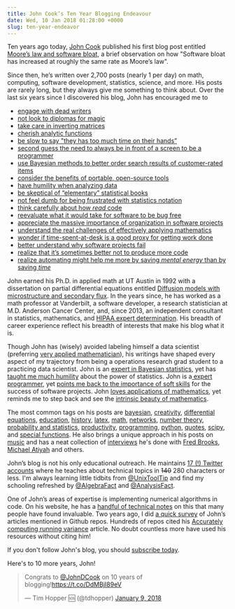 ```yaml
---
title: John Cook’s Ten Year Blogging Endeavour
date: Wed, 10 Jan 2018 01:28:00 +0000
slug: ten-year-endeavor
---
```

Ten years ago today, [John Cook](https://www.johndcook.com) published his
first blog post entitled [Moore’s law and software bloat](https://www.johndcook.com/blog/2008/01/09/moores-law-and-software-bloat/), a brief observation on how "Software bloat has increased at roughly
the same rate as Moore’s law".

Since then, he’s written over 2,700 posts (nearly 1 per day) on math,
computing, software development, statistics, science, and more. His posts are
rarely long, but they always give me something to think about. Over the last
six years since I discovered his blog, John has encouraged me to

  * [engage with dead writers](https://www.johndcook.com/blog/2011/11/30/dead-authors/)
  * [not look to diplomas for magic](https://www.johndcook.com/blog/2010/11/24/fairy-dust-on-the-diploma/)
  * [take care in inverting matrices](https://www.johndcook.com/blog/2012/06/13/matrix-condition-number/)
  * [cherish analytic functions](https://www.johndcook.com/blog/2013/08/20/why-are-differentiable-complex-functions-infinitely-differentiable/)
  * [be slow to say "they has too much time on their hands”](https://www.johndcook.com/blog/2009/11/07/creativity-and-criticism/)
  * [second guess the need to always be in front of a screen to be a programmer](https://www.johndcook.com/blog/2011/02/28/programmers-without-computers/)
  * [use Bayesian methods to better order search results of customer-rated items](https://www.johndcook.com/blog/2011/09/27/bayesian-amazon/)
  * [consider the benefits of portable, open-source tools](https://www.johndcook.com/blog/2011/11/21/career-advice-regarding-tools/)
  * [have humility when analyzing data](https://www.johndcook.com/blog/2009/02/18/the-data-may-not-contain-the-answer/)
  * [be skeptical of “elementary” statistical books](https://www.johndcook.com/blog/2013/01/12/elementary-statistics-book/)
  * [not feel dumb for being frustrated with statistics notation](https://www.johndcook.com/blog/2008/02/23/everything-begins-with-p/)
  * [think carefully about how _read_ code](https://www.johndcook.com/blog/2009/11/10/oftware-archeology/)
  * [reevaluate what it would take for software to be bug free](https://www.johndcook.com/blog/2009/10/08/nasa-buggy-software/)
  * [appreciate the massive importance of organization in software projects](https://www.johndcook.com/blog/2015/06/18/most-important-skill-in-software/)
  * [understand the real challenges of effectively applying mathematics](https://www.johndcook.com/blog/2016/05/15/bring-out-your-equations/)
  * [wonder if time-spent-at-desk is a good proxy for getting work done](https://www.johndcook.com/blog/2012/08/27/work-or-rest/)
  * [better understand why software projects fail](https://www.johndcook.com/blog/2009/06/04/software-challenges/)
  * [realize that it’s sometimes better not to produce more code](https://www.johndcook.com/blog/2009/12/23/why-programmers-are-not-paid-in-proportion-to-their-productivity/)
  * [realize automating might help me more by saving _mental energy_ than by saving _time_](https://www.johndcook.com/blog/2015/12/22/automate-to-save-mental-energy-not-time/)

John earned his Ph.D. in applied math at UT Austin in 1992 with a dissertation
on partial differential equations entitled [Diffusion models with
microstructure and secondary
flux](http://catalog.lib.utexas.edu/search~S2?/acook/acook/1%2C109%2C119%2CB/frameset&FF=acook+john+douglas+++++1966&1%2C1%2C).
In the years since, he has worked as a math professor at Vanderbilt, a
software developer, a research statistician at M.D. Anderson Cancer Center,
and, since 2013, an independent consultant in statistics, mathematics, and
[HIPAA expert determination](https://www.johndcook.com/blog/expert-hipaa-deidentification/). His breadth of career experience reflect his breadth of
interests that make his blog what it is.

Though John has (wisely) avoided labeling himself a data scientist (preferring
[very applied mathematician](https://www.johndcook.com/veryappliedmath.html)),
his writings have shaped every aspect of my trajectory from being a operations
research grad student to a practicing data scientist. John is an [expert in
Bayesian statistics](https://www.johndcook.com/blog/bayesian-consulting/), yet
has [taught me much humility](https://www.johndcook.com/blog/2018/01/01/making-sense-of-a-probability-problem-in-the-wsj/) about the power of statistics. John is a[
expert programmer](https://www.johndcook.com/blog/stand_alone_code/), yet
[points me back to the importance of soft
skills](https://www.johndcook.com/blog/2014/10/02/the-mistakes-of-others/) for
the success of software projects. John [loves applications of mathematics](https://www.johndcook.com/blog/2017/12/12/efficiency-is-not-associative-for-matrix-multiplication/), yet reminds me to step back and see
the [intrinsic beauty of mathematics](https://www.johndcook.com/blog/2018/01/04/new-prime-number-record-50th-mersenne-prime/).

The most common tags on his posts are
[bayesian](https://www.johndcook.com/blog/tag/bayesian/),
[creativity](https://www.johndcook.com/blog/tag/creativity/), [differential
equations](https://www.johndcook.com/blog/tag/differential-equations/),
[education](https://www.johndcook.com/blog/tag/education/),
[history](https://www.johndcook.com/blog/tag/history/),
[latex](https://www.johndcook.com/blog/tag/latex/),
[math](https://www.johndcook.com/blog/tag/math/),
[networks](https://www.johndcook.com/blog/tag/networks/), [number
theory](https://www.johndcook.com/blog/tag/number-theory/), [probability and
statistics](https://www.johndcook.com/blog/tag/probability-and-statistics/),
[productivity](https://www.johndcook.com/blog/tag/productivity/),
[programming](https://www.johndcook.com/blog/tag/programming/),
[python](https://www.johndcook.com/blog/tag/python/),
[quotes](https://www.johndcook.com/blog/tag/quotes/),
[scipy](https://www.johndcook.com/blog/tag/scipy/), and [special
functions](https://www.johndcook.com/blog/tag/special-functions/). He also
brings a unique approach in his posts on
[music](https://www.johndcook.com/blog/tag/music/) and has a neat collection
of [interviews](https://www.johndcook.com/blog/tag/interview/) he's done with
[Fred Brooks](https://www.johndcook.com/blog/2010/05/26/fred-brooks-interview/), [Michael Atiyah](https://www.johndcook.com/blog/2013/09/24/interview-with-sir-michael-atiyah/) and others.

John’s blog is not his only educational outreach. He maintains [17 (!) Twitter
accounts](https://www.johndcook.com/blog/twitter_page/) where he teaches about
technical topics in ~~140~~ 280 characters or less. I'm always learning little
tidbits from [@UnixToolTip](https://twitter.com/UnixToolTip) and find my
schooling refreshed by [@AlgebraFact](https://twitter.com/AlgebraFact) and
[@AnalysisFact](https://twitter.com/AnalysisFact).

One of John’s areas of expertise is implementing numerical algorithms in code.
On his website, he has a [handful of technical
notes](https://www.johndcook.com/blog/notes/) on this that many people have
found invaluable. Two years ago, I did [a quick
survey](https://tdhopper.com/blog/mentions-of-john-cook-on-github/) of John’s
articles mentioned in Github repos. Hundreds of repos cited his [Accurately
computing running
variance](https://www.johndcook.com/blog/standard_deviation/) article. No
doubt countless more have used his resources without citing him!

If you don't follow John's blog, you should [subscribe
today](https://www.johndcook.com/blog/ways-to-subscribe/).

Here's to 10 more years, John!

> Congrats to [@JohnDCook](https://twitter.com/JohnDCook?ref_src=twsrc%5Etfw)
> on 10 years of blogging!<https://t.co/DdMBjI89eV>
>
> — Tim Hopper 🆘 (@tdhopper) [January 9,
> 2018](https://twitter.com/tdhopper/status/950556877246615552?ref_src=twsrc%5Etfw)

